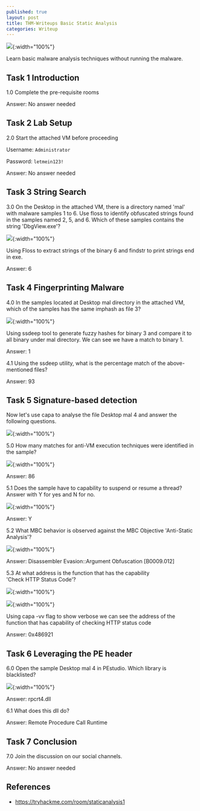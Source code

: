 ```yaml
---
published: true
layout: post
title: THM-Writeups Basic Static Analysis
categories: Writeup
---
```

![]({{site.baseurl}}/assets/img/2023-02-15-THM-Basic-Static-Analysis-7.png){:width="100%"}

Learn basic malware analysis techniques without running the malware.

## Task 1 Introduction
1.0 Complete the pre-requisite rooms

Answer: No answer needed

## Task 2 Lab Setup 
2.0 Start the attached VM before proceeding

Username: `Administrator`  

Password: `letmein123!`

Answer: No answer needed

## Task 3 String Search
  
3.0 On the Desktop in the attached VM, there is a directory named 'mal' with malware samples 1 to 6. Use floss to identify obfuscated strings found in the samples named 2, 5, and 6. Which of these samples contains the string 'DbgView.exe'?

![]({{site.baseurl}}/assets/img/2023-02-15-THM-Basic-Static-Analysis.png){:width="100%"}

Using Floss to extract strings of the binary 6 and findstr to print strings end in exe.

Answer: 6

## Task 4 Fingerprinting Malware

4.0 In the samples located at Desktop mal directory in the attached VM, which of the samples has the same imphash as file 3?

![]({{site.baseurl}}/assets/img/2023-02-15-THM-Basic-Static-Analysis-1.png){:width="100%"}

Using ssdeep tool to generate fuzzy hashes for binary 3 and compare it to all binary under mal directory. We can see we have a match to binary 1. 

Answer: 1

4.1 Using the ssdeep utility, what is the percentage match of the above-mentioned files?

Answer: 93

## Task 5 Signature-based detection

Now let's use capa to analyse the file Desktop mal 4 and answer the following questions.

![]({{site.baseurl}}/assets/img/2023-02-15-THM-Basic-Static-Analysis-2.png){:width="100%"}

5.0 How many matches for anti-VM execution techniques were identified in the sample?

![]({{site.baseurl}}/assets/img/2023-02-15-THM-Basic-Static-Analysis-3.png){:width="100%"}

Answer: 86

5.1 Does the sample have to capability to suspend or resume a thread? Answer with Y for yes and N for no.

![]({{site.baseurl}}/assets/img/2023-02-15-THM-Basic-Static-Analysis-4.png){:width="100%"}

Answer: Y

5.2 What MBC behavior is observed against the MBC Objective 'Anti-Static Analysis'?

![]({{site.baseurl}}/assets/img/2023-02-15-THM-Basic-Static-Analysis-5.png){:width="100%"}

Answer: Disassembler Evasion::Argument Obfuscation [B0009.012]

5.3 At what address is the function that has the capability 'Check HTTP Status Code'?

![]({{site.baseurl}}/assets/img/2023-02-15-THM-Basic-Static-Analysis-8.png){:width="100%"}

![]({{site.baseurl}}/assets/img/2023-02-15-THM-Basic-Static-Analysis-9.png){:width="100%"}

Using capa -vv flag to show verbose we can see the address of the function that has capability of checking HTTP status code

Answer: 0x486921

## Task 6 Leveraging the PE header
  
6.0 Open the sample Desktop mal 4 in PEstudio. Which library is blacklisted?

![]({{site.baseurl}}/assets/img/2023-02-15-THM-Basic-Static-Analysis-6.png){:width="100%"}

Answer: rpcrt4.dll 

6.1 What does this dll do?

Answer: Remote Procedure Call Runtime  

## Task 7 Conclusion

7.0 Join the discussion on our social channels.

Answer:  No answer needed 

## References 
- https://tryhackme.com/room/staticanalysis1
